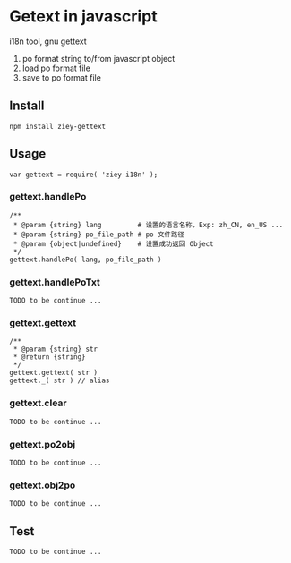 # Getext in javascript

i18n tool, gnu gettext

1. po format string to/from javascript object
2. load po format file
3. save to po format file

## Install

    npm install ziey-gettext

## Usage

    var gettext = require( 'ziey-i18n' );

### gettext.handlePo

    /**
     * @param {string} lang         # 设置的语言名称，Exp: zh_CN, en_US ...
     * @param {string} po_file_path # po 文件路径
     * @param {object|undefined}    # 设置成功返回 Object
     */
    gettext.handlePo( lang, po_file_path )

### gettext.handlePoTxt

    TODO to be continue ...

### gettext.gettext

    /**
     * @param {string} str
     * @return {string}    
     */
    gettext.gettext( str )
    gettext._( str ) // alias 

### gettext.clear

    TODO to be continue ...

### gettext.po2obj

    TODO to be continue ...

### gettext.obj2po

    TODO to be continue ...

## Test

    TODO to be continue ...
